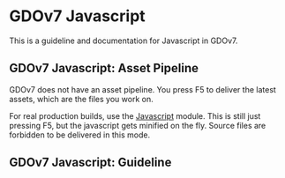 # GDOv7 Javascript

This is a guideline and documentation for Javascript in GDOv7.


## GDOv7 Javascript: Asset Pipeline

GDOv7 does not have an asset pipeline.
You press F5 to deliver the latest assets, which are the files you work on.

For real production builds, use the
[Javascript](https://github.com/gizmore/phpgdo-javascript)
module.
This is still just pressing F5, but the javascript gets minified on the fly.
Source files are forbidden to be delivered in this mode.


## GDOv7 Javascript: Guideline

